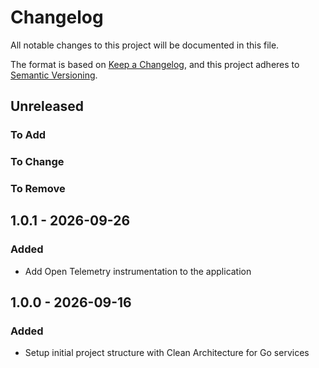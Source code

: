 # Changelog

All notable changes to this project will be documented in this file.

The format is based on [Keep a Changelog](https://keepachangelog.com/en/1.0.0/),
and this project adheres to [Semantic Versioning](https://semver.org/spec/v2.0.0.html).

## Unreleased

### To Add

### To Change

### To Remove


## 1.0.1 - 2026-09-26
### Added
- Add Open Telemetry instrumentation to the application

## 1.0.0 - 2026-09-16
### Added
- Setup initial project structure with Clean Architecture for Go services